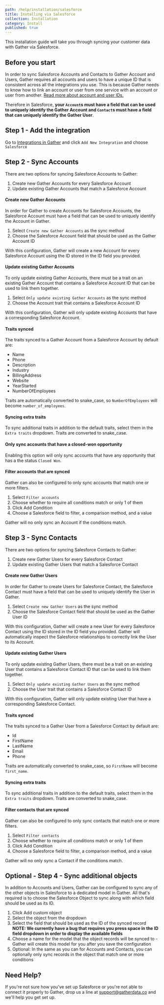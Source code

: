 ```yaml
---
path: /help/installation/salesforce
title: Installing via Salesforce
collection: Installation
category: Install
published: true
---
```


This installation guide will take you through syncing your customer data with Gather via Salesforce.

## Before you start

In order to sync Salesforce Accounts and Contacts to Gather Account and Users, Gather requires all accounts and users to have a unique ID that is consistent across all the integrations you use. This is because Gather needs to know how to link an account or user from one service with an account or user from another. [Read more about account and user IDs.](//installation/choosing-account-and-user-ids)

Therefore in Salesforce, **your `Account`s must have a field that can be used to uniquely identify the Gather Account and `Contact`s must have a field that can uniquely identify the Gather User**.

## Step 1 - Add the integration

Go to [Integrations in Gather](https://app.gatherdata.co/settings/integrations) and click `Add New Integration` and choose `Salesforce`

## Step 2 - Sync Accounts

There are two options for syncing Salesforce Accounts to Gather:

1. Create new Gather Accounts for every Salesforce Account
2. Update existing Gather Accounts that match a Salesforce Account

#### Create new Gather Accounts

In order for Gather to create Accounts for Salesforce Accounts, the Salesforce Account must have a field that can be used to uniquely identify the Account in Gather.

1. Select `Create new Gather Accounts` as the sync method
2. Choose the Salesforce Account field that should be used as the Gather Account ID

With this configuration, Gather will create a new Account for every Salesforce Account using the ID stored in the ID field you provided.

#### Update existing Gather Accounts

To only update existing Gather Accounts, there must be a trait on an existing Gather Account that contains a Salesforce Account ID that can be used to link them together.

1. Select `Only update existing Gather Accounts` as the sync method
2. Choose the Account trait that contains a Salesforce Account ID

With this configuration, Gather will only update existing Accounts that have a corresponding Salesforce Account.

#### Traits synced

The traits synced to a Gather Account from a Salesforce Account by default are:

- Name
- Phone
- Description
- Industry
- BillingAddress
- Website
- YearStarted
- NumberOfEmployees

Traits are automatically converted to snake_case, so `NumberOfEmployees` will become `number_of_employees`.

#### Syncing extra traits

To sync additional traits in addition to the default traits, select them in the `Extra traits` dropdown. Traits are converted to snake_case.

#### Only sync accounts that have a closed-won opportunity

Enabling this option will only sync accounts that have any opportunity that has a the status `Closed Won`.

#### Filter accounts that are synced

Gather can also be configured to only sync accounts that match one or more filters.

1. Select `Filter accounts`
2. Choose whether to require all conditions match or only 1 of them
3. Click Add Condition
4. Choose a Salesforce field to filter, a comparison method, and a value

Gather will no only sync an Account if the conditions match.

## Step 3 - Sync Contacts

There are two options for syncing Salesforce Contacts to Gather:

1. Create new Gather Users for every Salesforce Contact
2. Update existing Gather Users that match a Salesforce Contact

#### Create new Gather Users

In order for Gather to create Users for Salesforce Contact, the Salesforce Contact must have a field that can be used to uniquely identify the User in Gather.

1. Select `Create new Gather Users` as the sync method
2. Choose the Salesforce Contact field that should be used as the Gather User ID

With this configuration, Gather will create a new User for every Salesforce Contact using the ID stored in the ID field you provided. Gather will automatically inspect the Salesforce relationships to correctly link the User to its Account.

#### Update existing Gather Users

To only update existing Gather Users, there must be a trait on an existing User that contains a Salesforce Contact ID that can be used to link them together.

1. Select `Only update existing Gather Users` as the sync method
2. Choose the User trait that contains a Salesforce Contact ID

With this configuration, Gather will only update existing User that have a corresponding Salesforce Contact.

#### Traits synced

The traits synced to a Gather User from a Salesforce Contact by default are:

- Id
- FirstName
- LastName
- Email
- Phone

Traits are automatically converted to snake_case, so `FirstName` will become `first_name`.

#### Syncing extra traits

To sync additional traits in addition to the default traits, select them in the `Extra traits` dropdown. Traits are converted to snake_case.

#### Filter contacts that are synced

Gather can also be configured to only sync contacts that match one or more filters.

1. Select `Filter contacts`
2. Choose whether to require all conditions match or only 1 of them
3. Click Add Condition
4. Choose a Salesforce field to filter, a comparison method, and a value

Gather will no only sync a Contact if the conditions match.

## Optional - Step 4 - Sync additional objects

In addition to Accounts and Users, Gather can be configured to sync any of the other objects in Salesforce to a dedicated model in Gather. All that's required is to choose the Salesforce Object to sync along with which field should be used as its ID.

1. Click Add custom object
2. Select the object from the dropdown
3. Select the field that should be used as the ID of the synced record **NOTE: We currently have a bug that requires you press space in the ID field dropdown in order to display the available fields**
4. Choose a name for the model that the object records will be synced to - Gather will create this model for you after you save the configuration
5. Optional: In the same as you can for Accounts and Contacts, you can optionally only sync records in the object that match one or more conditions

## Need Help?

If you're not sure how you've set up Salesforce or you're not able to connect it properly to Gather, drop us a line at [support@gatherdata.co](mailto:support@gatherdata.co) and we'll help you get set up.
